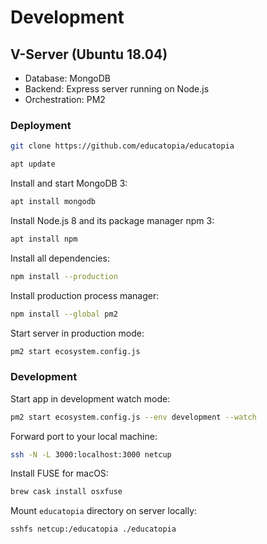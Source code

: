 # Development

## V-Server (Ubuntu 18.04)

- Database: MongoDB
- Backend: Express server running on Node.js
- Orchestration: PM2


### Deployment

```sh
git clone https://github.com/educatopia/educatopia
```

```sh
apt update
```

Install and start MongoDB 3:

```sh
apt install mongodb
```

Install Node.js 8 and its package manager npm 3:

```sh
apt install npm
```

Install all dependencies:

```sh
npm install --production
```

Install production process manager:

```sh
npm install --global pm2
```

Start server in production mode:

```sh
pm2 start ecosystem.config.js
```


### Development

Start app in development watch mode:

```sh
pm2 start ecosystem.config.js --env development --watch
```

Forward port to your local machine:

```sh
ssh -N -L 3000:localhost:3000 netcup
```

Install FUSE for macOS:

```sh
brew cask install osxfuse
```

Mount `educatopia` directory on server locally:

```sh
sshfs netcup:/educatopia ./educatopia
```
